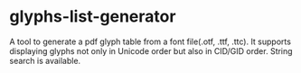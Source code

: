 # glyphs-list-generator
A tool to generate a pdf glyph table from a font file(.otf, .ttf, .ttc). It supports displaying glyphs not only in Unicode order but also in CID/GID order. String search is available.
